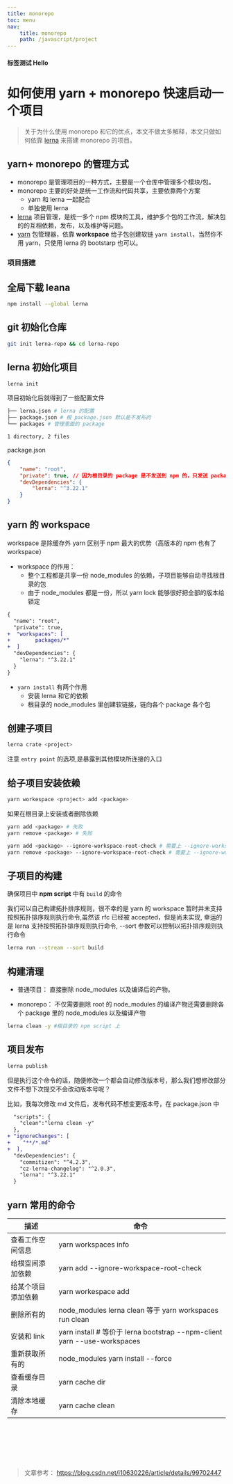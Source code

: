 ```yaml
---
title: monorepo
toc: menu
nav:
    title: monorepo
    path: /javascript/project
---
```


#### 标签测试 <Badge>Hello</Badge>

# 如何使用 yarn + monorepo 快速启动一个项目

> 关于为什么使用 monorepo 和它的优点，本文不做太多解释，本文只做如何依靠 [lerna](https://github.com/lerna/lerna) 来搭建 monorepo 的项目。

## yarn+ monorepo 的管理方式

-   monorepo 是管理项目的一种方式，主要是一个仓库中管理多个模块/包。
-   monorepo 主要的好处是统一工作流和代码共享，主要依靠两个方案
    -   yarn 和 lerna 一起配合
    -   单独使用 lerna
-   [lerna](https://github.com/lerna/lerna) 项目管理，是统一多个 npm 模块的工具，维护多个包的工作流，解决包的的互相依赖，发布，以及维护等问题。
-   [yarn](https://yarn.bootcss.com/) 包管理器，依靠 **workspace** 给子包创建软链 `yarn install`，当然你不用 yarn，只使用 lerna 的 bootstarp 也可以。

### 项目搭建

## 全局下载 leana

```bash
npm install --global lerna
```

## git 初始化仓库

```bash
git init lerna-repo && cd lerna-repo
```

## lerna 初始化项目

```bash
lerna init
```

项目初始化后就得到了一些配置文件

```bash
├── lerna.json # lerna 的配置
├── package.json # 根 package.json 默认是不发布的
└── packages # 管理里面的 package

1 directory, 2 files
```

package.json

```json
{
    "name": "root",
    "private": true, // 因为根目录的 package 是不发送到 npm 的，只发送 package 的包
    "devDependencies": {
        "lerna": "^3.22.1"
    }
}
```

## yarn 的 workspace

workspace 是除缓存外 yarn 区别于 npm 最大的优势（高版本的 npm 也有了 workspace）

-   workspace 的作用：
    -   整个工程都是共享一份 node_modules 的依赖，子项目能够自动寻找根目录的包
    -   由于 node_modules 都是一份，所以 yarn lock 能够很好把全部的版本给锁定

```diff
{
  "name": "root",
  "private": true,
+  "workspaces": [
+        packages/*"
+  ]
  "devDependencies": {
    "lerna": "^3.22.1"
  }
}

```

-   `yarn install` 有两个作用
    -   安装 lerna 和它的依赖
    -   根目录的 node_modules 里创建软链接，链向各个 package 各个包

## 创建子项目

```bash
lerna crate <project>
```

注意 `entry point` 的选项,是暴露到其他模块所连接的入口

## 给子项目安装依赖

```bash
yarn workespace <project> add <package>
```

如果在根目录上安装或者删除依赖

```bash
yarn add <package> # 失败
yarn remove <package> # 失败

yarn add <package> --ignore-workspace-root-check # 需要上 --ignore-workspace-root-check
yarn remove <package> --ignore-workspace-root-check # 需要上 --ignore-workspace-root-check
```

## 子项目的构建

确保项目中 **npm script** 中有 `build` 的命令

我们可以自己构建拓扑排序规则，很不幸的是 yarn 的 workspace 暂时并未支持按照拓扑排序规则执行命令,虽然该 rfc 已经被 accepted，但是尚未实现, 幸运的是 lerna 支持按照拓扑排序规则执行命令, --sort 参数可以控制以拓扑排序规则执行命令

```bash
lerna run --stream --sort build
```

## 构建清理

-   普通项目： 直接删除 node_modules 以及编译后的产物。

-   monorepo： 不仅需要删除 root 的 node_modules 的编译产物还需要删除各个 package 里的 node_modules 以及编译产物

```bash
lerna clean -y #根目录的 npm script 上
```

## 项目发布

```bash
lerna publish
```

但是执行这个命令的话，随便修改一个都会自动修改版本号，那么我们想修改部分文件不想下次提交不会改动版本号呢？

比如，我每次修改 md 文件后，发布代码不想变更版本号，在 package.json 中

```diff
  "scripts": {
    "clean":"lerna clean -y"
  },
+ "ignoreChanges": [
+    "**/*.md"
+  ],
  "devDependencies": {
    "commitizen": "^4.2.3",
    "cz-lerna-changelog": "^2.0.3",
    "lerna": "^3.22.1"
  }
```

## yarn 常用的命令

| 描述               | 命令                                                                     |
| ------------------ | ------------------------------------------------------------------------ |
| 查看工作空间信息   | yarn workspaces info                                                     |
| 给根空间添加依赖   | yarn add <package> --ignore-workspace-root-check                         |
| 给某个项目添加依赖 | yarn workespace <project> add <package>                                  |
| 删除所有的         | node_modules lerna clean 等于 yarn workspaces run clean                  |
| 安装和 link        | yarn install # 等价于 lerna bootstrap --npm-client yarn --use-workspaces |
| 重新获取所有的     | node_modules yarn install --force                                        |
| 查看缓存目录       | yarn cache dir                                                           |
| 清除本地缓存       | yarn cache clean                                                         |

<br/>
<br/>
<br/>
<br/>
<br/>

> 文章参考： https://blog.csdn.net/i10630226/article/details/99702447
